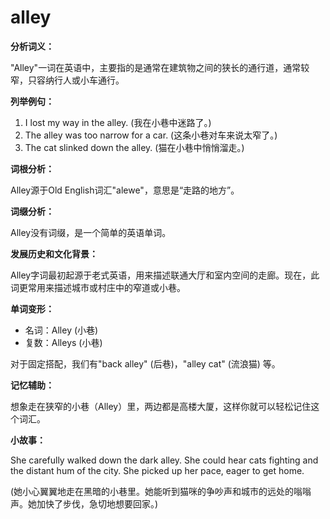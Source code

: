 # alley

**分析词义：**

  

"Alley"一词在英语中，主要指的是通常在建筑物之间的狭长的通行道，通常较窄，只容纳行人或小车通行。

  

**列举例句：**

  

1.  I lost my way in the alley. (我在小巷中迷路了。)
2.  The alley was too narrow for a car. (这条小巷对车来说太窄了。)
3.  The cat slinked down the alley. (猫在小巷中悄悄溜走。)

  

**词根分析：**

  

Alley源于Old English词汇"alewe"，意思是“走路的地方”。

  

**词缀分析：**

  

Alley没有词缀，是一个简单的英语单词。

  

**发展历史和文化背景：**

  

Alley字词最初起源于老式英语，用来描述联通大厅和室内空间的走廊。现在，此词更常用来描述城市或村庄中的窄道或小巷。

  

**单词变形：**

  

*   名词：Alley (小巷)
*   复数：Alleys (小巷)

  

对于固定搭配，我们有"back alley" (后巷)，"alley cat" (流浪猫) 等。

  

**记忆辅助：**

  

想象走在狭窄的小巷（Alley）里，两边都是高楼大厦，这样你就可以轻松记住这个词汇。

  

**小故事：**

  

She carefully walked down the dark alley. She could hear cats fighting and the distant hum of the city. She picked up her pace, eager to get home.

  

(她小心翼翼地走在黑暗的小巷里。她能听到猫咪的争吵声和城市的远处的嗡嗡声。她加快了步伐，急切地想要回家。)
